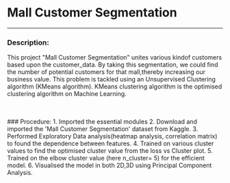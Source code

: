 # Mall Customer Segmentation

---

### Description:
This project "Mall Customer Segmentation" unites various kindof customers based upon the customer_data. By taking this segmentation, we could find the number of potential customers for that mall,thereby increasing our business value. This problem is tackled using an Unsupervised Clustering algorithm (KMeans algorithm). KMeans clustering algorithm is the optimised clustering algorithm on Machine Learning. 

<br />
<br />
### Procedure:
1. Imported the essential modules
2. Download and imported the 'Mall Customer Segmentation' dataset from Kaggle.
3. Performed Exploratory Data analysis(heatmap analysis, correlation matrix) to found the dependence between features.
4. Trained on various cluster values to find the optimised cluster value from the loss vs Cluster plot.
5. Trained on the elbow cluster value (here n_cluster= 5) for the efficient model.
6. Visualised the model in both 2D,3D using Principal Component Analysis.   

